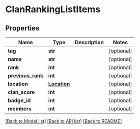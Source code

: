 # ClanRankingListItems

## Properties
Name | Type | Description | Notes
------------ | ------------- | ------------- | -------------
**tag** | **str** |  | [optional] 
**name** | **str** |  | [optional] 
**rank** | **int** |  | [optional] 
**previous_rank** | **int** |  | [optional] 
**location** | [**Location**](Location.md) |  | [optional] 
**clan_score** | **int** |  | [optional] 
**badge_id** | **int** |  | [optional] 
**members** | **int** |  | [optional] 

[[Back to Model list]](../README.md#documentation-for-models) [[Back to API list]](../README.md#documentation-for-api-endpoints) [[Back to README]](../README.md)

